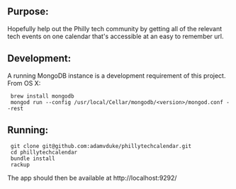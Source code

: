Purpose:
--------

Hopefully help out the Philly tech community by getting all of the relevant tech events on one calendar
that's accessible at an easy to remember url.

Development:
--------

A running MongoDB instance is a development requirement of this project. From OS X:

     brew install mongodb
     mongod run --config /usr/local/Cellar/mongodb/<version>/mongod.conf --rest

Running:
--------

     git clone git@github.com:adamvduke/phillytechcalendar.git
     cd phillytechcalendar
     bundle install
     rackup

The app should then be available at http://localhost:9292/
